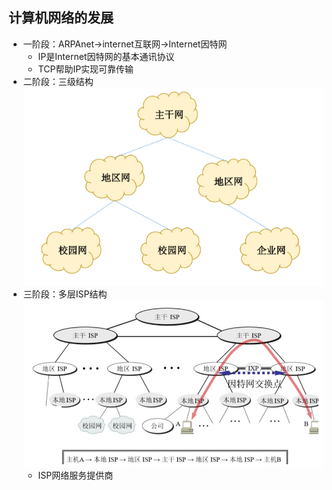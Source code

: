 ## 计算机网络的发展

- 一阶段：ARPAnet→internet互联网→Internet因特网
	- IP是Internet因特网的基本通讯协议
	- TCP帮助IP实现可靠传输
- 二阶段：三级结构![](attachment/计算机网络二阶段三级结构.png)
- 三阶段：多层ISP结构![](attachment/计算机网络三阶段多层ISP结构.png)
	- ISP网络服务提供商



